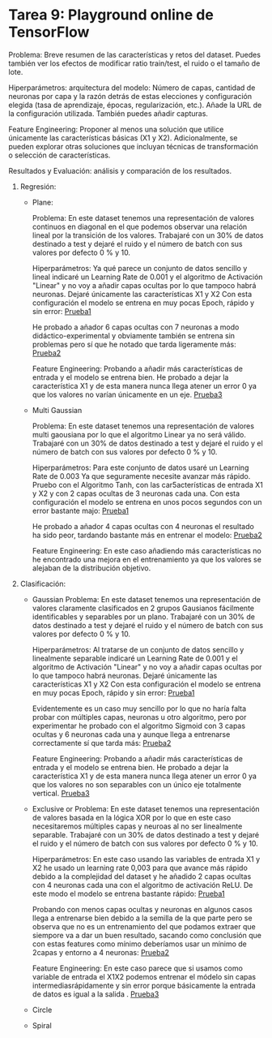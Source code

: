 # Tarea 9: Playground online de TensorFlow

Problema: Breve resumen de las características y retos del dataset. Puedes también ver los efectos de modificar ratio train/test, el ruido o el tamaño de lote.

Hiperparámetros: arquitectura del modelo: Número de capas, cantidad de neuronas por capa y la razón detrás de estas elecciones y configuración elegida (tasa de aprendizaje, épocas, regularización, etc.). Añade la URL de la configuración utilizada. También puedes añadir capturas.

Feature Engineering: Proponer al menos una solución que utilice únicamente las características básicas (X1 y X2). Adicionalmente, se pueden explorar otras soluciones que incluyan técnicas de transformación o selección de características.

Resultados y Evaluación: análisis y comparación de los resultados.

1. Regresión:
    - Plane:
    
        Problema: En este dataset tenemos una representación de valores continuos en diagonal en el que podemos observar una relación lineal por la transición de los valores. Trabajaré con un 30% de datos destinado a test y dejaré el ruido y el número de batch con sus valores por defecto 0 % y 10.

        Hiperparámetros: Ya qué parece un conjunto de datos sencillo y lineal indicaré un Learning Rate de 0.001 y el algoritmo de Activación "Linear" y no voy a añadir capas ocultas por lo que tampoco habrá neuronas. Dejaré únicamente las características X1 y X2
        Con esta configuración el modelo se entrena en muy pocas Epoch, rápido y sin error: [Prueba1](https://playground.tensorflow.org/#activation=linear&batchSize=10&dataset=circle&regDataset=reg-plane&learningRate=0.001&regularizationRate=0&noise=0&networkShape=&seed=0.08033&showTestData=false&discretize=false&percTrainData=30&x=true&y=true&xTimesY=false&xSquared=false&ySquared=false&cosX=false&sinX=false&cosY=false&sinY=false&collectStats=false&problem=regression&initZero=false&hideText=false)

        He probado a añador 6 capas ocultas con 7 neuronas a modo didáctico-experimental y obviamente también se entrena sin problemas pero sí que he notado que tarda ligeramente más: [Prueba2](https://playground.tensorflow.org/#activation=linear&batchSize=10&dataset=circle&regDataset=reg-plane&learningRate=0.001&regularizationRate=0&noise=0&networkShape=7,7,7,7,7,7&seed=0.08033&showTestData=false&discretize=false&percTrainData=30&x=true&y=true&xTimesY=false&xSquared=false&ySquared=false&cosX=false&sinX=false&cosY=false&sinY=false&collectStats=false&problem=regression&initZero=false&hideText=false)

        Feature Engineering: Probando a añadir más características de entrada y el modelo se entrena bien. He probado a dejar la característica X1 y de esta manera nunca llega atener un error 0 ya que los valores no varían únicamente en un eje. [Prueba3](https://playground.tensorflow.org/#activation=linear&batchSize=10&dataset=circle&regDataset=reg-plane&learningRate=0.001&regularizationRate=0&noise=0&networkShape=&seed=0.65640&showTestData=false&discretize=false&percTrainData=30&x=true&y=false&xTimesY=false&xSquared=false&ySquared=false&cosX=false&sinX=false&cosY=false&sinY=false&collectStats=false&problem=regression&initZero=false&hideText=false)

    - Multi Gaussian

        Problema: En este dataset tenemos una representación de valores multi gaousiana por lo que el algoritmo Linear ya no será válido. Trabajaré con un 30% de datos destinado a test y dejaré el ruido y el número de batch con sus valores por defecto 0 % y 10.

        Hiperparámetros: Para este conjunto de datos usaré un Learning Rate de 0.003 Ya que seguramente necesite avanzar más rápido.
        Pruebo con el Algoritmo Tanh, con las car5acterísticas de entrada X1 y X2 y con 2 capas ocultas de 3 neuronas cada una.
        Con esta configuración el modelo se entrena en unos pocos segundos con un error bastante majo: [Prueba1](https://playground.tensorflow.org/#activation=tanh&batchSize=10&dataset=circle&regDataset=reg-gauss&learningRate=0.003&regularizationRate=0&noise=0&networkShape=3,3&seed=0.75122&showTestData=false&discretize=true&percTrainData=30&x=true&y=true&xTimesY=false&xSquared=false&ySquared=false&cosX=false&sinX=false&cosY=false&sinY=false&collectStats=false&problem=regression&initZero=false&hideText=false)

        He probado a añador 4 capas ocultas con 4 neuronas el resultado ha sido peor, tardando bastante más en entrenar el modelo: [Prueba2](https://playground.tensorflow.org/#activation=tanh&batchSize=10&dataset=circle&regDataset=reg-gauss&learningRate=0.003&regularizationRate=0&noise=0&networkShape=4,4,4,4&seed=0.75122&showTestData=false&discretize=true&percTrainData=30&x=true&y=true&xTimesY=false&xSquared=false&ySquared=false&cosX=false&sinX=false&cosY=false&sinY=false&collectStats=false&problem=regression&initZero=false&hideText=false)

        Feature Engineering: En este caso añadiendo más características no he encontrado una mejora en el entrenamiento ya que los valores se alejaban de la distribución objetivo.

2. Clasificación:
    - Gaussian
        Problema: En este dataset tenemos una representación de valores claramente clasificados en 2 grupos Gausianos fácilmente identificables y separables por un plano. Trabajaré con un 30% de datos destinado a test y dejaré el ruido y el número de batch con sus valores por defecto 0 % y 10.

        Hiperparámetros: Al tratarse de un conjunto de datos sencillo y linealmente separable indicaré un Learning Rate de 0.001 y el algoritmo de Activación "Linear" y no voy a añadir capas ocultas por lo que tampoco habrá neuronas. Dejaré únicamente las características X1 y X2
        Con esta configuración el modelo se entrena en muy pocas Epoch, rápido y sin error: [Prueba1](https://playground.tensorflow.org/#activation=linear&batchSize=10&dataset=gauss&regDataset=reg-plane&learningRate=0.001&regularizationRate=0&noise=0&networkShape=&seed=0.69549&showTestData=false&discretize=false&percTrainData=30&x=true&y=true&xTimesY=false&xSquared=false&ySquared=false&cosX=false&sinX=false&cosY=false&sinY=false&collectStats=false&problem=classification&initZero=false&hideText=false)

        Evidentemente es un caso muy sencillo por lo que no haría falta probar con múltiples capas, neuronas u otro algoritmo, pero por experimentar he probado con el algoritmo Sigmoid con 3 capas ocultas y 6 neuronas cada una y aunque llega a entrenarse correctamente sí que tarda más: [Prueba2](https://playground.tensorflow.org/#activation=sigmoid&batchSize=10&dataset=gauss&regDataset=reg-plane&learningRate=0.001&regularizationRate=0&noise=0&networkShape=6,6,6&seed=0.12179&showTestData=false&discretize=false&percTrainData=50&x=true&y=true&xTimesY=false&xSquared=false&ySquared=false&cosX=false&sinX=false&cosY=false&sinY=false&collectStats=false&problem=classification&initZero=false&hideText=false)

        Feature Engineering: Probando a añadir más características de entrada y el modelo se entrena bien. He probado a dejar la característica X1 y de esta manera nunca llega atener un error 0 ya que los valores no son separables con un único eje totalmente vertical. [Prueba3](https://playground.tensorflow.org/#activation=relu&batchSize=10&dataset=gauss&regDataset=reg-plane&learningRate=0.001&regularizationRate=0&noise=0&networkShape=2,2,2&seed=0.64335&showTestData=false&discretize=false&percTrainData=30&x=true&y=false&xTimesY=false&xSquared=false&ySquared=false&cosX=false&sinX=false&cosY=false&sinY=false&collectStats=false&problem=classification&initZero=false&hideText=false)


    - Exclusive or
        Problema: En este dataset tenemos una representación de valores basada en la lógica XOR por lo que en este caso necesitaremos múltiples capas y neuroas al no ser linealmente separable. Trabajaré con un 30% de datos destinado a test y dejaré el ruido y el número de batch con sus valores por defecto 0 % y 10.

        Hiperparámetros: En este caso usando las variables de entrada X1 y X2 he usado un learning rate 0,003 para que avance más rápido debido a la complejidad del dataset y he añadido 2 capas ocultas con 4 neuronas cada una con el algoritmo de activación ReLU. De este modo el modelo se entrena bastante rápido: [Prueba1](https://playground.tensorflow.org/#activation=relu&batchSize=10&dataset=xor&regDataset=reg-plane&learningRate=0.003&regularizationRate=0&noise=0&networkShape=4,4&seed=0.14985&showTestData=false&discretize=true&percTrainData=30&x=true&y=true&xTimesY=false&xSquared=false&ySquared=false&cosX=false&sinX=false&cosY=false&sinY=false&collectStats=false&problem=classification&initZero=false&hideText=false)

        Probando con menos capas ocultas y neuronas en algunos casos llega a entrenarse bien debido a la semilla de la que parte pero se observa que no es un entrenamiento del que podamos extraer que siempore va a dar un buen resultado, sacando como conclusión que con estas features como mínimo deberíamos usar un mínimo de 2capas y entorno a 4 neuronas: [Prueba2](https://playground.tensorflow.org/#activation=relu&batchSize=10&dataset=xor&regDataset=reg-plane&learningRate=0.003&regularizationRate=0&noise=0&networkShape=2,3&seed=0.14985&showTestData=false&discretize=true&percTrainData=30&x=true&y=true&xTimesY=false&xSquared=false&ySquared=false&cosX=false&sinX=false&cosY=false&sinY=false&collectStats=false&problem=classification&initZero=false&hideText=false)

        Feature Engineering: En este caso parece que si usamos como variable de entrada el X1X2 podemos entrenar el módelo sin capas intermediasrápidamente y sin error porque básicamente la entrada de datos es igual a la salida . [Prueba3](https://playground.tensorflow.org/#activation=relu&batchSize=10&dataset=xor&regDataset=reg-plane&learningRate=0.003&regularizationRate=0&noise=0&networkShape=&seed=0.14985&showTestData=false&discretize=true&percTrainData=30&x=false&y=false&xTimesY=true&xSquared=false&ySquared=false&cosX=false&sinX=false&cosY=false&sinY=false&collectStats=false&problem=classification&initZero=false&hideText=false)



    - Circle
    - Spiral

